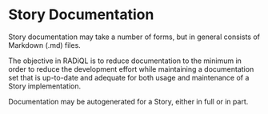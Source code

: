 # Story Documentation

Story documentation may take a number of forms, but in general consists of
Markdown (.md) files.

The objective in RADiQL is to reduce documentation to the minimum in order to
reduce the development effort while maintaining a documentation set that is
up-to-date and adequate for both usage and maintenance of a Story implementation.

Documentation may be autogenerated for a Story, either in full or in part.